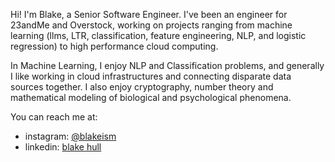 Hi! I'm Blake, a Senior Software Engineer.
I've been an engineer for 23andMe and Overstock, working on projects ranging from machine learning (llms, LTR, classification, feature engineering, NLP, and logistic regression) to high performance cloud computing.

In Machine Learning, I enjoy NLP and Classification problems, and generally I like working in cloud infrastructures and connecting disparate data sources together. I also enjoy cryptography, number theory and mathematical modeling of biological and psychological phenomena.

You can reach me at: 
  - instagram: [@blakeism](https://www.instagram.com/blakeism)
  - linkedin: [blake hull](https://www.linkedin.com/in/blake-hull)
